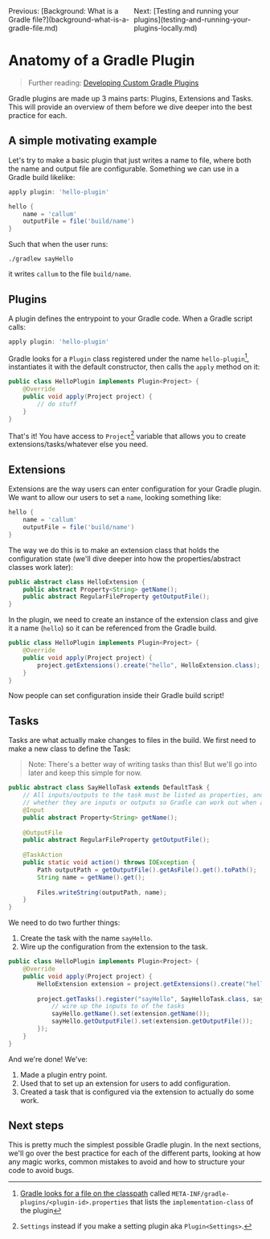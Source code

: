 <div style="display: flex; justify-content: space-between;">
    <span>Previous: [Background: What is a Gradle file?](background-what-is-a-gradle-file.md)</span>
    <span>Next: [Testing and running your plugins](testing-and-running-your-plugins-locally.md)</span>
</div>

# Anatomy of a Gradle Plugin

> Further reading: [Developing Custom Gradle Plugins](https://docs.gradle.org/current/userguide/custom_plugins.html)

Gradle plugins are made up 3 mains parts: Plugins, Extensions and Tasks. This will provide an overview of them before we dive deeper into the best practice for each.

## A simple motivating example

Let's try to make a basic plugin that just writes a name to file, where both the name and output file are configurable. Something we can use in a Gradle build likelike:

```gradle
apply plugin: 'hello-plugin'

hello {
    name = 'callum'
    outputFile = file('build/name')
}
```

Such that when the user runs:

```commandline
./gradlew sayHello
```

it writes `callum` to the file `build/name`.

## Plugins

A plugin defines the entrypoint to your Gradle code. When a Gradle script calls:

```groovy
apply plugin: 'hello-plugin'
```

Gradle looks for a `Plugin` class registered under the name `hello-plugin`[^1], instantiates it with the default constructor, then calls the `apply` method on it:

[^1]: [Gradle looks for a file on the classpath](https://docs.gradle.org/current/userguide/custom_plugins.html#behind_the_scenes) called `META-INF/gradle-plugins/<plugin-id>.properties` that lists the `implementation-class` of the plugin

```java
public class HelloPlugin implements Plugin<Project> {
    @Override
    public void apply(Project project) {
        // do stuff
    }
}
```

That's it! You have access to `Project`[^2] variable that allows you to create extensions/tasks/whatever else you need.

[^2]: `Settings` instead if you make a setting plugin aka `Plugin<Settings>`.

## Extensions

Extensions are the way users can enter configuration for your Gradle plugin. We want to allow our users to set a `name`, looking something like:

```gradle
hello {
    name = 'callum'
    outputFile = file('build/name')
}
```

The way we do this is to make an extension class that holds the configuration state (we'll dive deeper into how the properties/abstract classes work later):

```java
public abstract class HelloExtension {
    public abstract Property<String> getName();
    public abstract RegularFileProperty getOutputFile();
}
```

In the plugin, we need to create an instance of the extension class and give it a name (`hello`) so it can be referenced from the Gradle build.

```java
public class HelloPlugin implements Plugin<Project> {
    @Override
    public void apply(Project project) {
        project.getExtensions().create("hello", HelloExtension.class);
    }
}
```

Now people can set configuration inside their Gradle build script!

## Tasks

Tasks are what actually make changes to files in the build. We first need to make a new class to define the Task:

> Note: There's a better way of writing tasks than this! But we'll go into later and keep this simple for now.

```java
public abstract class SayHelloTask extends DefaultTask {
    // All inputs/outputs to the task must be listed as properties, and annotated
    // whether they are inputs or outputs so Gradle can work out when a task is up-to-date 
    @Input
    public abstract Property<String> getName();
    
    @OutputFile
    public abstract RegularFileProperty getOutputFile();
    
    @TaskAction
    public static void action() throws IOException {
        Path outputPath = getOutputFile().getAsFile().get().toPath();
        String name = getName().get();
        
        Files.writeString(outputPath, name);
    }
}
```

We need to do two further things:

1. Create the task with the name `sayHello`.
1. Wire up the configuration from the extension to the task.

```java
public class HelloPlugin implements Plugin<Project> {
    @Override
    public void apply(Project project) {
        HelloExtension extension = project.getExtensions().create("hello", HelloExtension.class);
        
        project.getTasks().register("sayHello", SayHelloTask.class, sayHello -> {
            // wire up the inputs to of the tasks 
            sayHello.getName().set(extension.getName());
            sayHello.getOutputFile().set(extension.getOutputFile());
        });
    }
}
```

And we're done! We've:

1. Made a plugin entry point.
2. Used that to set up an extension for users to add configuration.
3. Created a task that is configured via the extension to actually do some work.

## Next steps

This is pretty much the simplest possible Gradle plugin. In the next sections, we'll go over the best practice for each of the different parts, looking at how any magic works, common mistakes to avoid and how to structure your code to avoid bugs.